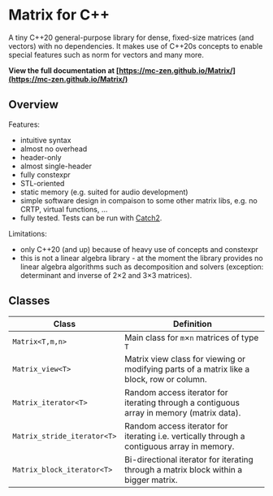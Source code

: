 # Matrix for C++


A tiny C++20 general-purpose library for dense, fixed-size matrices (and vectors) with no dependencies.
It makes use of C++20s concepts to enable special features such as norm for vectors and many more.

__View the full documentation at [https://mc-zen.github.io/Matrix/](https://mc-zen.github.io/Matrix/)__


## Overview

Features:

- intuitive syntax
- almost no overhead
- header-only
- almost single-header
- fully constexpr
- STL-oriented
- static memory (e.g. suited for audio development)
- simple software design in compaison to some other matrix libs, e.g. no CRTP, virtual functions, ...
- fully tested. Tests can be run with [Catch2](https://github.com/catchorg/Catch2).

Limitations:

- only C++20 (and up) because of heavy use of concepts and constexpr
- this is not a linear algebra library - at the moment the library provides no linear algebra algorithms such as decomposition and solvers (exception: determinant and inverse of 2&times;2 and 3&times;3 matrices).


## Classes
| Class | Definition |
|-------|------------|
|`Matrix<T,m,n>`   | Main class for `m`×`n` matrices of type `T` |
|`Matrix_view<T>`   | Matrix view class for viewing or modifying parts of a matrix like a block, row or column. |
|`Matrix_iterator<T>`   | Random access iterator for iterating through a contiguous array in memory (matrix data). |
|`Matrix_stride_iterator<T>`   | Random access iterator for iterating i.e. vertically through a contiguous array in memory.   |
|`Matrix_block_iterator<T>`   | Bi-directional iterator for iterating through a matrix block within a bigger matrix. |


